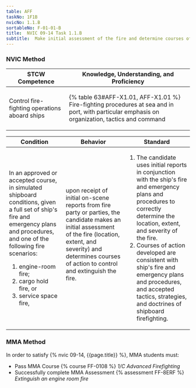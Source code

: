 ```yaml
---
table: AFF
taskNo: 1F1B
nvicNo: 1.1.B 
sortableNo: F-01-01-B
title:  NVIC 09-14 Task 1.1.B 
subtitle:  Make initial assessment of the fire and determine courses of action (AFF)
---
```






### NVIC Method

<a style="display:none;" onclick="togglevisibility('nvic_methods')" >Show NVIC method.</a>

<div id='nvic_methods' class='show'>

<table>
<thead>
<tr>
<th class='forty'> STCW Competence </th>
<th class='sixty'> Knowledge, Understanding, and Proficiency </th>
</tr>
</thead>

<tbody>
<tr><td markdown='1'>

Control fire-fighting operations aboard ships

</td><td markdown='1'>

{% table 63#AFF-X1.01, AFF-X1.01 %} Fire-fighting procedures at sea and in port, with particular emphasis on organization, tactics and command

</td></tr>


</tbody>
</table>


<table>
<thead>
<tr><th class='twenty'>  Condition </th><th class='twenty'> Behavior </th><th  class='sixty'>Standard </th></tr>
</thead>
<tbody >



<tr><td markdown='1'>

In an approved or accepted course, in simulated shipboard conditions, given a full set of ship's fire and emergency plans and procedures, and one of the following fire scenarios:

1. engine-room fire;
2. cargo hold fire, or
3. service space fire,

</td><td markdown='1'>

upon receipt of initial on-scene reports from fire party or parties, the candidate makes an initial assessment of the fire (location, extent, and severity) and determines courses of action to control and extinguish the fire.

<br>

<div class="tooltip" markdown='1'>



</div>


</td><td markdown='1'>

1. The candidate uses initial reports in conjunction with the ship's fire and emergency plans and procedures to correctly determine the location, extent, and severity of the fire.
2. Courses of action developed are consistent with ship's fire and emergency plans and procedures, and accepted tactics, strategies, and doctrines of shipboard firefighting.

</td></tr>
</tbody>
</table>
</div>


### MMA Method

In order to satisfy  {% nvic 09-14, {{page.title}}  %}, MMA students must:

* Pass MMA Course {% course FF-0108 %}  *1/C Advanced Firefighting*
* Successfully complete MMA Assessment {% assessment FF-8ERF %} *Extinguish an engine room fire*